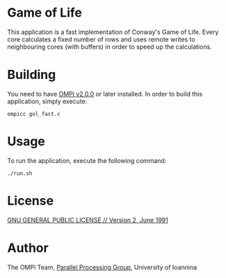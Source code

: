 # Game of Life

This application is a fast implementation of Conway's Game of Life.
Every core calculates a fixed number of rows and uses remote writes to
neighbouring cores (with buffers) in order to speed up the calculations.

# Building

You need to have [OMPi v2.0.0](http://paragroup.cse.uoi.gr/wpsite/software/ompi) or later installed.
In order to build this application, simply execute:

```Shell
ompicc gol_fast.c
```

# Usage

To run the application, execute the following command:

```Shell
./run.sh
```

# License

[GNU GENERAL PUBLIC LICENSE // Version 2, June 1991](../GPLv2)

# Author

The OMPi Team, [Parallel Processing Group](http://paragroup.cse.uoi.gr/), University of Ioannina

